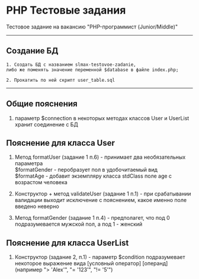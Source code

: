 # PHP Тестовые задания

Тестовое задание на вакансию "PHP-программист (Junior/Middle)"

____

## Создание БД

```
1. Создать БД с названием slmax-testovoe-zadanie, 
либо же поменять значение переменной $database в файле index.php;

2. Прокатить по ней скрипт user_table.sql
```
____

## Общие пояснения

1) параметр $connection в некоторых методах классов User и UserList хранит соединение с БД

## Пояснение для класса User

1) Метод formatUser (задание 1 п.6) - принимает два необязательных параметра <br> 
   $formatGender - перобразует пол в удобочитаемый вид <br>
   $formatAge - добавит экземпляру класса stdClass поле age с возрастом человека

2) Конструктор + метод validateUser (задание 1 п.1) - при срабатывании валидации выходит исключение с пояснением,
   какое именно поле введено неверно

3) Метод formatGender (задание 1 п.4) - предполагет, что под 0 подразумевается мужской пол, а под 1 - женский

## Пояснение для класса UserList

1) Конструктор (задание 2, п.1) - параметр $condition подразумевает некоторое выражение 
   вида [условный оператор] [операнд] (например "> 'Alex'", "= '123'", "!= '5'")
